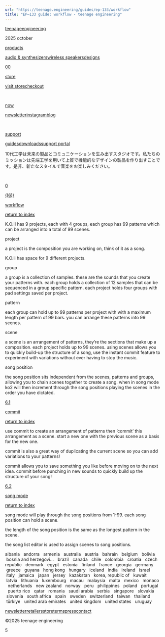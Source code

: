 ```yaml
---
url: "https://teenage.engineering/guides/ep-133/workflow"
title: "EP–133 guide: workflow - teenage engineering"
---
```


[teenage](https://teenage.engineering/)[engineering](https://teenage.engineering/)

2025 october

[products](https://teenage.engineering/products)

[audio & synthesizers](https://teenage.engineering/products/audio-and-synthesizers)[wireless speakers](https://teenage.engineering/products/wireless-speakers)[designs](https://teenage.engineering/designs)

[00​](https://teenage.engineering/store/checkout) [​](https://teenage.engineering/store)

[store](https://teenage.engineering/store)

[visit store](https://teenage.engineering/store)[checkout](https://teenage.engineering/store/checkout)

[​](https://teenage.engineering/now)

[now](https://teenage.engineering/now)

[newsletter](https://teenage.engineering/newsletter)[instagram](http://instagram.com/teenageengineering)[blog](https://teenage.engineering/now)

[​​](https://teenage.engineering/guides) [​​](https://teenage.engineering/guides)

[support](https://teenage.engineering/guides)

[guides](https://teenage.engineering/guides)[downloads](https://teenage.engineering/downloads)[support portal](https://support.teenage.engineering/)

10代工学は未来の製品とコミュニケーションを生み出すスタジオです。私たちのミッションは先端工学を用いて上質で機能的なデザインの製品を作り出すことです。是非、新たなスタイルで音楽をお楽しみください。

[​](https://teenage.engineering/25-the-flipped-out-year)

[0](https://teenage.engineering/store)

[((6))](https://teenage.engineering/guides/ep-133/workflow)

[workflow](https://teenage.engineering/guides/ep-133/workflow)

[return to index](https://teenage.engineering/guides/ep-133#index)

K.O.II has 9 projects, each with 4 groups, each group has 99 patterns which can be arranged into a total of 99 scenes.

project

a project is the composition you are working on, think of it as a song.

K.O.ii has space for 9 different projects.

group

a group is a collection of samples. these are the sounds that you create your patterns with. each group holds a collection of 12 samples that can be sequenced in a group specific pattern. each project holds four groups with pad settings saved per project.

pattern

each group can hold up to 99 patterns per project with with a maximum length per pattern of 99 bars. you can arrange these patterns into 99 scenes.

scene

a scene is an arrangement of patterns, they’re the sections that make up a composition. each project holds up to 99 scenes. using scenes allows you to quickly build-up the structure of a song, use the instant commit feature to experiment with variations without ever having to stop the music.

song position

the song position sits independent from the scenes, patterns and groups, allowing you to chain scenes together to create a song. when in song mode ko2 will then increment through the song positions playing the scenes in the order you have dictated.

[6.1](https://teenage.engineering/guides/ep-133/workflow#6.1-commit)

[commit](https://teenage.engineering/guides/ep-133/workflow#6.1-commit)

[return to index](https://teenage.engineering/guides/ep-133#index)

use commit to create an arrangement of patterns then ‘commit’ this arrangement as a scene. start a new one with the previous scene as a basis for the new one.

commit is also a great way of duplicating the current scene so you can add variations to your patterns!

commit allows you to save something you like before moving on to the next idea. commit before punching in new sounds to quickly build up the structure of your song!

[6.2](https://teenage.engineering/guides/ep-133/workflow#6.1-commit)

[song mode](https://teenage.engineering/guides/ep-133/workflow#6.2-song-mode)

[return to index](https://teenage.engineering/guides/ep-133#index)

song mode will play through the song positions from 1-99. each song position can hold a scene.

the length of the song position is the same as the longest pattern in the scene.

the song list editor is used to assign scenes to song positions.

albania   andorra   armenia   australia   austria   bahrain   belgium   bolivia   bosnia and herzegovi...   brazil   canada   chile   colombia   croatia   czech republic   denmark   egypt   estonia   finland   france   georgia   germany   greece   guyana   hong kong   hungary   iceland   india   ireland   israel   italy   jamaica   japan   jersey   kazakstan   korea, republic of   kuwait   latvia   lithuania   luxembourg   macau   malaysia   malta   mexico   monaco   netherlands   new zealand   norway   peru   philippines   poland   portugal   puerto rico   qatar   romania   saudi arabia   serbia   singapore   slovakia   slovenia   south africa   spain   sweden   switzerland   taiwan   thailand   türkiye   united arab emirates   united kingdom   united states   uruguay

[newsletter](https://teenage.engineering/newsletter)[retailers](https://teenage.engineering/retailers)[store](https://teenage.engineering/store)[terms](https://teenage.engineering/terms-and-conditions)[press](https://teenage.engineering/press)[contact](https://teenage.engineering/contact)

©2025 teenage engineering

5​